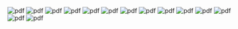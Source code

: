 ![pdf](https://github.com/lewiuberg/Setup/blob/main/New%20project%20-%20LaTeX/pages/Template-1%20(flyttet).png)
![pdf](https://github.com/lewiuberg/Setup/blob/main/New%20project%20-%20LaTeX/pages/Template-2%20(flyttet).png)
![pdf](https://github.com/lewiuberg/Setup/blob/main/New%20project%20-%20LaTeX/pages/Template-3%20(flyttet).png)
![pdf](https://github.com/lewiuberg/Setup/blob/main/New%20project%20-%20LaTeX/pages/Template-4%20(flyttet).png)
![pdf](https://github.com/lewiuberg/Setup/blob/main/New%20project%20-%20LaTeX/pages/Template-5%20(flyttet).png)
![pdf](https://github.com/lewiuberg/Setup/blob/main/New%20project%20-%20LaTeX/pages/Template-6%20(flyttet).png)
![pdf](https://github.com/lewiuberg/Setup/blob/main/New%20project%20-%20LaTeX/pages/Template-7%20(flyttet).png)
![pdf](https://github.com/lewiuberg/Setup/blob/main/New%20project%20-%20LaTeX/pages/Template-8%20(flyttet).png)
![pdf](https://github.com/lewiuberg/Setup/blob/main/New%20project%20-%20LaTeX/pages/Template-9%20(flyttet).png)
![pdf](https://github.com/lewiuberg/Setup/blob/main/New%20project%20-%20LaTeX/pages/Template-10%20(flyttet).png)
![pdf](https://github.com/lewiuberg/Setup/blob/main/New%20project%20-%20LaTeX/pages/Template-11%20(flyttet).png)
![pdf](https://github.com/lewiuberg/Setup/blob/main/New%20project%20-%20LaTeX/pages/Template-12%20(flyttet).png)
![pdf](https://github.com/lewiuberg/Setup/blob/main/New%20project%20-%20LaTeX/pages/Template-13%20(flyttet).png)
![pdf](https://github.com/lewiuberg/Setup/blob/main/New%20project%20-%20LaTeX/pages/Template-14%20(flyttet).png)
